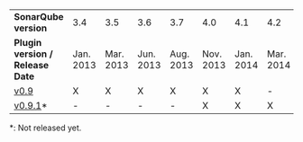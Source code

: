 <br>
<br>
<table>
<tr>
<td><b>SonarQube version</b></td>
<td>3.4</td>	
<td>3.5</td>
<td>3.6</td>
<td>3.7</td>
<td>4.0</td>
<td>4.1</td>
<td>4.2</td>
</tr>

<tr>
<td><b>Plugin version / Release Date</b></td>
<td>Jan. 2013</td>
<td>Mar. 2013</td>
<TD>Jun. 2013</td>
<td>Aug. 2013</td>
<td>Nov. 2013</td>
<td>Jan. 2014</td>
<td>Mar. 2014</td>
</tr>

<tr>
<td><a href="https://github.com/wenns/sonar-cxx/releases/tag/cxx-0.9">v0.9</a></td>
<td>X</td>	
<td>X</td>	
<td>X</td>	
<td>X</td>	
<td>X</td>
<td>X</td>	
<td>-</td>
</tr>

<tr>
<td><a href="https://github.com/wenns/sonar-cxx/releases/tag/cxx-0.9">v0.9.1</a>*</td>
<td>-</td>	
<td>-</td>	
<td>-</td>	
<td>-</td>	
<td>X</td>
<td>X</td>	
<td>X</td>
</tr>
</table>

\*: Not released yet.